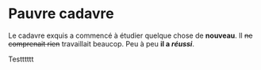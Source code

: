 # Pauvre cadavre
Le cadavre exquis a commencé à étudier quelque chose de **nouveau**.
Il ~~ne comprenait rien~~ travaillait beaucop.
Peu à peu **il a _réussi_**.



Testttttt
